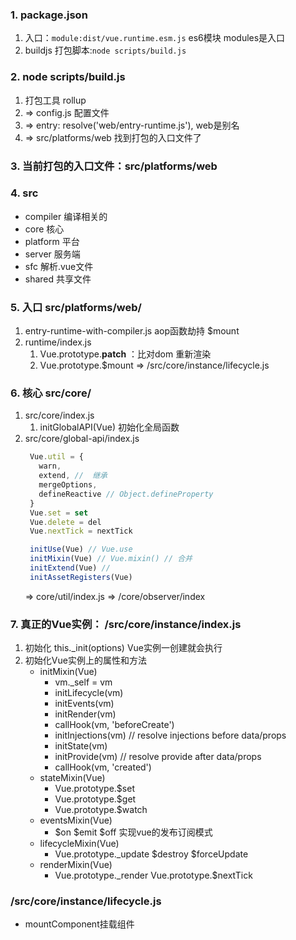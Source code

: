 ### 1. package.json 
1. 入口：`module:dist/vue.runtime.esm.js` es6模块 modules是入口 
2. buildjs 打包脚本:`node scripts/build.js`
### 2. node scripts/build.js
1. 打包工具 rollup
2. => config.js 配置文件
3. => entry: resolve('web/entry-runtime.js'),  web是别名
4. => src/platforms/web 找到打包的入口文件了
### 3. 当前打包的入口文件：src/platforms/web

### 4. src
- compiler 编译相关的
- core 核心
- platform 平台
- server 服务端
- sfc 解析.vue文件
- shared 共享文件

### 5. 入口 src/platforms/web/
1. entry-runtime-with-compiler.js   aop函数劫持  $mount
2. runtime/index.js
   1. Vue.prototype.__patch__  ：比对dom 重新渲染 
   2. Vue.prototype.$mount => /src/core/instance/lifecycle.js

### 6. 核心 src/core/
1. src/core/index.js
   1. initGlobalAPI(Vue) 初始化全局函数
2. src/core/global-api/index.js
   ```js
    Vue.util = {
      warn,
      extend, //  继承
      mergeOptions,
      defineReactive // Object.defineProperty
    }
    Vue.set = set
    Vue.delete = del
    Vue.nextTick = nextTick

    initUse(Vue) // Vue.use
    initMixin(Vue) // Vue.mixin() // 合并
    initExtend(Vue) // 
    initAssetRegisters(Vue)
   ```
   => core/util/index.js  =>  /core/observer/index
### 7. 真正的Vue实例： /src/core/instance/index.js

1. 初始化 this._init(options) Vue实例一创建就会执行
2. 初始化Vue实例上的属性和方法
   - initMixin(Vue)
      - vm._self = vm
      - initLifecycle(vm)
      - initEvents(vm)
      - initRender(vm)
      - callHook(vm, 'beforeCreate')
      - initInjections(vm) // resolve injections before data/props
      - initState(vm)
      - initProvide(vm) // resolve provide after data/props
      - callHook(vm, 'created')
   - stateMixin(Vue)
     - Vue.prototype.$set
     - Vue.prototype.$get
     - Vue.prototype.$watch
   - eventsMixin(Vue)
     - $on $emit $off 实现vue的发布订阅模式
   - lifecycleMixin(Vue)
     - Vue.prototype._update   $destroy  $forceUpdate  
   - renderMixin(Vue)
     - Vue.prototype._render  Vue.prototype.$nextTick


### /src/core/instance/lifecycle.js
- mountComponent挂载组件